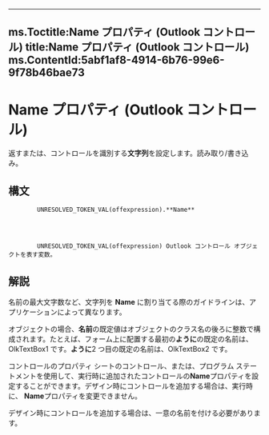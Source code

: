 

---
ms.Toctitle:Name プロパティ (Outlook コントロール)
title:Name プロパティ (Outlook コントロール)
ms.ContentId:5abf1af8-4914-6b76-99e6-9f78b46bae73
---
# Name プロパティ (Outlook コントロール)




返すまたは、コントロールを識別する**文字列**を設定します。読み取り/書き込み。

## 構文

            UNRESOLVED_TOKEN_VAL(offexpression).**Name**




            UNRESOLVED_TOKEN_VAL(offexpression) Outlook コントロール オブジェクトを表す変数。



## 解説
名前の最大文字数など、文字列を **Name** に割り当てる際のガイドラインは、アプリケーションによって異なります。



オブジェクトの場合、**名前**の既定値はオブジェクトのクラス名の後ろに整数で構成されます。たとえば、フォーム上に配置する最初の**ように**の既定の名前は、OlkTextBox1 です。**ように**2 つ目の既定の名前は、OlkTextBox2 です。



コントロールのプロパティ シートのコントロール、または、プログラム ステートメントを使用して、実行時に追加されたコントロールの**Name**プロパティを設定することができます。デザイン時にコントロールを追加する場合は、実行時に、 **Name**プロパティを変更できません。



デザイン時にコントロールを追加する場合は、一意の名前を付ける必要があります。





